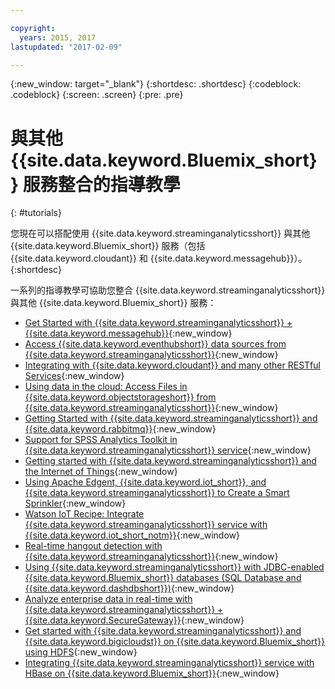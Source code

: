 ```yaml
---

copyright:
  years: 2015, 2017
lastupdated: "2017-02-09"

---
```


<!-- Attribute definitions --> 
{:new_window: target="_blank"}
{:shortdesc: .shortdesc}
{:codeblock: .codeblock}
{:screen: .screen}
{:pre: .pre}

# 與其他 {{site.data.keyword.Bluemix_short}} 服務整合的指導教學
{: #tutorials}


您現在可以搭配使用 {{site.data.keyword.streaminganalyticsshort}} 與其他 {{site.data.keyword.Bluemix_short}} 服務（包括 {{site.data.keyword.cloudant}} 和 {{site.data.keyword.messagehub}}）。
{:shortdesc}

一系列的指導教學可協助您整合 {{site.data.keyword.streaminganalyticsshort}} 與其他 {{site.data.keyword.Bluemix_short}} 服務：

* [Get Started with {{site.data.keyword.streaminganalyticsshort}} + {{site.data.keyword.messagehub}}](https://developer.ibm.com/bluemix/2015/10/16/streaming-analytics-message-hub/){:new_window}
* [Access {{site.data.keyword.eventhubshort}} data sources from {{site.data.keyword.streaminganalyticsshort}}](https://developer.ibm.com/bluemix/2016/06/24/message-connect-data-sources-from-streaming-analytics/){:new_window}
* [Integrating with {{site.data.keyword.cloudant}} and many other RESTful Services](https://developer.ibm.com/streamsdev/docs/integrating-with-cloudant-and-many-other-restful-services/){:new_window}
* [Using data in the cloud: Access Files in {{site.data.keyword.objectstorageshort}} from {{site.data.keyword.streaminganalyticsshort}}](https://developer.ibm.com/bluemix/2016/02/11/leverage-object-storage-for-streaming-analytics/){:new_window}
* [Getting Started with {{site.data.keyword.streaminganalyticsshort}} and {{site.data.keyword.rabbitmq}}](https://developer.ibm.com/bluemix/2016/04/26/streaming-analytics-and-rabbitmq/){:new_window}
* [Support for SPSS Analytics Toolkit in {{site.data.keyword.streaminganalyticsshort}} service](https://developer.ibm.com/streamsdev/docs/spss-in-bluemix-streaming-analytics-service/){:new_window}
* [Getting started with {{site.data.keyword.streaminganalyticsshort}} and the Internet of Things](https://developer.ibm.com/bluemix/2015/10/12/getting-started-with-streaming-analytics-and-iot/){:new_window}
* [Using Apache Edgent, {{site.data.keyword.iot_short}}, and {{site.data.keyword.streaminganalyticsshort}} to Create a Smart Sprinkler](https://developer.ibm.com/bluemix/2016/06/01/better-analytics-with-apache-quarks/){:new_window}
* [Watson IoT Recipe: Integrate {{site.data.keyword.streaminganalyticsshort}} service with {{site.data.keyword.iot_short_notm}}](https://developer.ibm.com/recipes/tutorials/integrate-ibm-streaming-analytics-service-with-watson-iot-platform/){:new_window}
* [Real-time hangout detection with {{site.data.keyword.streaminganalyticsshort}}](https://developer.ibm.com/bluemix/2016/05/27/real-time-hangout-detection/){:new_window}
* [Using {{site.data.keyword.streaminganalyticsshort}} with JDBC-enabled {{site.data.keyword.Bluemix_short}} databases (SQL Database and {{site.data.keyword.dashdbshort}})](https://developer.ibm.com/bluemix/2016/01/26/streaming-analytics-with-jdbc-enabled-databases/){:new_window}
* [Analyze enterprise data in real-time with {{site.data.keyword.streaminganalyticsshort}} + {{site.data.keyword.SecureGateway}}](https://developer.ibm.com/bluemix/2016/02/17/analyze-enterprise-data-with-streaming-analytics-secure-gateway/){:new_window}
* [Get started with {{site.data.keyword.streaminganalyticsshort}} and {{site.data.keyword.bigicloudst}} on {{site.data.keyword.Bluemix_short}} using HDFS](https://developer.ibm.com/bluemix/2016/02/26/streaming-analytics-and-biginsights-using-hdfs/){:new_window}
* [Integrating {{site.data.keyword.streaminganalyticsshort}} service with HBase on {{site.data.keyword.Bluemix_short}}](https://developer.ibm.com/streamsdev/docs/integrating-streams-biginsights-hbase-service-bluemix/){:new_window}

